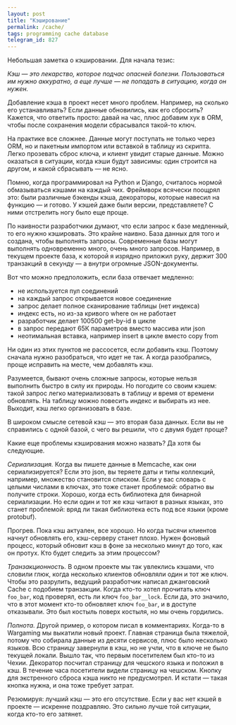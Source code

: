 ```yaml
---
layout: post
title: "Кэширование"
permalink: /cache/
tags: programming cache database
telegram_id: 827
---
```


Небольшая заметка о кэшировании. Для начала тезис:

*Кэш — это лекарство, которое подчас опасней болезни. Пользоваться им нужно
аккуратно, а еще лучше — не попадать в ситуацию, когда он нужен.*

Добавление кэша в проект несет много проблем. Например, на сколько его
устанавливать? Если данные обновились, как его сбросить? Кажется, что ответить
просто: давай на час, плюс добавим хук в ORM, чтобы после сохранения модели
сбрасывался такой-то ключ.

На практике все сложнее. Данные могут поступать не только через ORM, но и
пакетным импортом или вставкой в таблицу из скрипта. Легко прозевать сброс
ключа, и клиент увидит старые данные. Можно оказаться в ситуации, когда кэши
будут зависимы: один строится на другом, и какой сбрасывать — не ясно.

Помню, когда программировал на Python и Django, считалось нормой обмазываться
кэшами на каждый чих. Фреймворк всячески поощрял это: были различные бэкенды
кэша, декораторы, которые навесил на функцию — и готово. У кэшей даже были
версии, представляете? С ними отстрелить ногу было еще проще.

По наивности разработчики думают, что если запрос к базе медленный, то его нужно
кэшировать. Это крайне наивно. База данных для того и создана, чтобы выполнять
запросы. Современные базы могут выполнять одновременно много, очень много
запросов. Например, в текущем проекте база, к которой я изрядно приложил руку,
держит 300 транзакций в секунду — а внутри огромные JSON-документы.

Вот что можно предположить, если база отвечает медленно:

- не используется пул соединений
- на каждый запрос открывается новое соединение
- запрос делает полное сканирование таблицы (нет индекса)
- индекс есть, но из-за кривого where он не работает
- разработчик делает 100500 get-by-id в цикле
- в запрос передают 65К параметров вместо массива или json
- неотимальная вставка, например insert в цикле вместо copy from

Ни один из этих пунктов не рассосется, если добавить кэш. Поэтому сначала нужно
разобраться, что идет не так. А когда разобрались, проще исправить на месте, чем
добавлять кэш.

Разумеется, бывают очень сложные запросы, которые нельзя выполнить быстро в силу
их природы. Но погодите со своим кэшем: такой запрос легко материализовать в
таблицу и время от времени обновлять. На таблицу можно повесить индекс и
выбирать из нее. Выходит, кэш легко организовать в базе.

В широком смысле сетевой кэш — это вторая база данных. Если вы не справились с
одной базой, с чего вы решили, что с двумя будет проще?

Какие еще проблемы кэширования можно назвать? Да хотя бы следующие.

*Сериализация.* Когда вы пишете данные в Memcache, как они сериализируется? Если
это json, вы теряете даты и типы коллекций, например, множество становится
списком. Если у вас словарь с целыми числами в ключах, это тоже станет
проблемой: обратно вы получите строки. Хорошо, когда есть библиотека для
бинарной сериализации. Но если один и тот же кэш читают в разных языках, это
станет проблемой: вряд ли такая библиотека есть под все языки (кроме protobuf).

Прогрев. Пока кэш актуален, все хорошо. Но когда тысячи клиентов начнут
обновлять его, кэш-серверу станет плохо. Нужен фоновый процесс, который обновит
кэш в фоне за несколько минут до того, как он протух. Кто будет следить за этим
процессом?

*Транзакционность.* В одном проекте мы так увлеклись кэшами, что словили глюк,
когда несколько клиентов обновляли один и тот же ключ. Чтобы это разрулить,
ведущий разработчик написал джанговский Cache с подобием транзакции. Когда
кто-то хотел прочитать ключ `foo_bar`, код проверял, есть ли ключ
`foo_bar__lock`. Если да, это значило, что в этот момент кто-то обновляет ключ
`foo_bar`, и в доступе отказывали. Это был костыль поверх костыля, но мы очень
гордились.

*Полнота.* Другой пример, о котором писал в комментариях. Когда-то в Wargaming
мы выкатили новый проект. Главная страница была тяжелой, потому что собирала
данные из десяти сервисов, плюс было несколько языков. Всю страницу завернули в
кэш, но не учли, что в ключе не было текущей локали. Вышло так, что первым
посетителем был кто-то из Чехии. Декоратор посчитал страницу для чешского языка
и положил в кэш. В течение часа посетители видели страницу на чешском. Кнопку
для экстренного сброса кэша никто не предусмотрел. И кстати — такая кнопка
нужна, и она тоже требует затрат.

Резюмируя: лучший кэш — это его отсутствие. Если у вас нет кэшей в проекте —
искренне поздравляю. Это сильно лучше той ситуации, когда кто-то его затянет.
